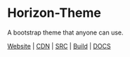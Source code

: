 # Horizon-Theme
A bootstrap theme that anyone can use.

[Website](https://xestra1.github.io/Horizon-Theme/public/) | [CDN](https://xestra1.github.io/Horizon-Theme/cdn/bootstrap.css) | [SRC](https://github.com/Xestra1/Horizon-Theme/tree/master/src) | [Build](https://github.com/Xestra1/Horizon-Theme/tree/master/build) | [DOCS](https://getbootstrap.com/docs/4.3/getting-started/introduction/)